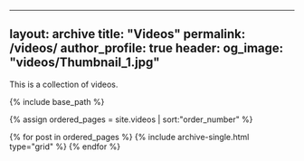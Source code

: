 <style>
img {
  border-radius: 10px;
}
</style>

---
layout: archive
title: "Videos"
permalink: /videos/
author_profile: true
header:
  og_image: "videos/Thumbnail_1.jpg"
---

This is a collection of videos.


<nbsp>

{% include base_path %}

{% assign ordered_pages = site.videos | sort:"order_number" %}

{% for post in ordered_pages %}
  {% include archive-single.html type="grid" %}
{% endfor %}